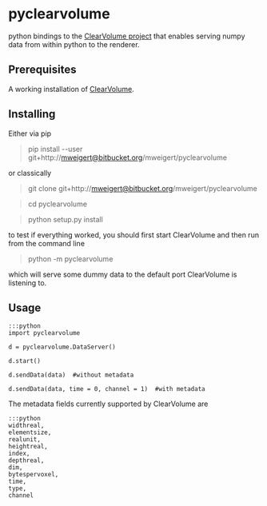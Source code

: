 # pyclearvolume

python bindings to the [ClearVolume project](https://bitbucket.org/royerloic/clearvolume) that enables serving numpy data from within python to the renderer.  

## Prerequisites

A working installation of [ClearVolume](https://bitbucket.org/royerloic/clearvolume).


## Installing


Either via pip

> pip install --user git+http://mweigert@bitbucket.org/mweigert/pyclearvolume

or classically

> git clone git+http://mweigert@bitbucket.org/mweigert/pyclearvolume

> cd pyclearvolume

> python setup.py install


to test if everything worked, you should first start ClearVolume and then run from the command line   

> python -m pyclearvolume

which will serve some dummy data to the default port ClearVolume is listening to.


## Usage


    :::python 
	import pyclearvolume
	
	d = pyclearvolume.DataServer()

	d.start()

	d.sendData(data)  #without metadata
	
	d.sendData(data, time = 0, channel = 1)  #with metadata
    

The metadata fields currently supported by ClearVolume are

	:::python
	widthreal,
	elementsize,
	realunit,
	heightreal,
    index,
	depthreal,
	dim,
	bytespervoxel,
	time,
	type,
	channel